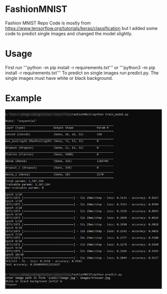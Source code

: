 # FashionMNIST
Fashion MNIST Repo
Code is mostly from https://www.tensorflow.org/tutorials/keras/classification but
I added some code to predict single images and changed the model slightly.

# Usage
First run '''python -m pip install -r requirements.txt''' or '''python3 -m pip install -r requirements.txt'''
To predict on single images run predict.py.
The single images must have white or black background.

# Example
![Example](https://github.com/jbacopulos/FashionMNIST/blob/master/images/preview.png)
